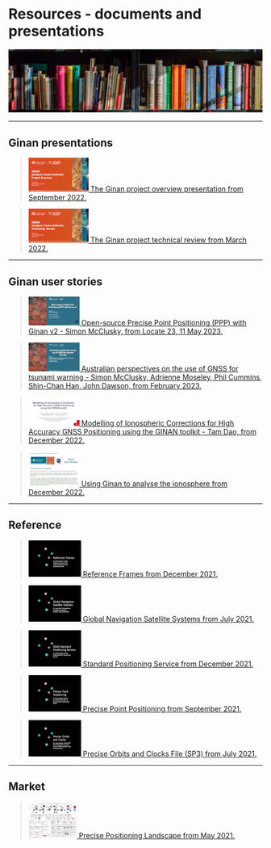  
# Resources - documents and presentations

![A library of information](images/LibraryBooksStrip.png)


***

## Ginan presentations

> [![](images/GinanProjectOverviewFrontSlide20210902v01.png) The Ginan project overview presentation from September 2022.](resources/GinanProjectOverview202209v01.pdf)

> [![](images/GinanTechnologyFrontSlide20210902v01.png) The Ginan project technical review from March 2022.](resources/GinanTechnology20220318v01.pdf)


***

## Ginan user stories

> [![](images/Locate23_S_McClusky_frontpage101X57.jpg) Open-source Precise Point Positioning (PPP) with Ginan v2 - Simon McClusky, from Locate 23, 11 May 2023.](resources/Locate23_S_McClusky_final.pdf)

> [![](images/McClusky202301FrontPage101X57.jpg) Australian perspectives on the use of GNSS for tsunami warning - Simon McClusky, Adrienne Moseley, Phil Cummins, Shin-Chan Han, John Dawson, from February 2023.](resources/TourDelIGS5_04_McClusky.pdf)

> [![](images/TamDaoIonoPaperFrontPage101X57.jpg) Modelling of Ionospheric Corrections for High Accuracy GNSS Positioning using the GINAN toolkit - Tam Dao, from December 2022.](resources/TamDaoIonosphere.pdf)

> [![](images/IonosphereFrontPage101X69.jpg) Using Ginan to analyse the ionosphere from December 2022.](resources/GinanIonosphere20221218v05.pdf)


***


## Reference

> [![](images/ReferenceFramesFrontSlide20210618v01.png) Reference Frames from December 2021.](resources/ReferenceFrames20211209v01.pdf)

> [![](images/GNSSFrontSlide20210618v01.png) Global Navigation Satellite Systems from July 2021.](resources/GNSS20211209v01.pdf)

> [![](images/SPSFrontSlide20210623v01.png) Standard Positioning Service from December 2021.](resources/SPS20211216v01.pdf)

> [![](images/PPPFrontSlide20210625v01.png) Precise Point Positioning from September 2021.](resources/PPP20211215v01.pdf)

> [![](images/SP3-dQuickReferenceFrontSlidev01.png) Precise Orbits and Clocks File (SP3) from July 2021.](resources/SP3-dQuickReferencev01.pdf)


***

## Market

> [![](images/GNSSLandscapeMiniv05.png) Precise Positioning Landscape from May 2021.](resources/GNSSLandscapev06.pdf)